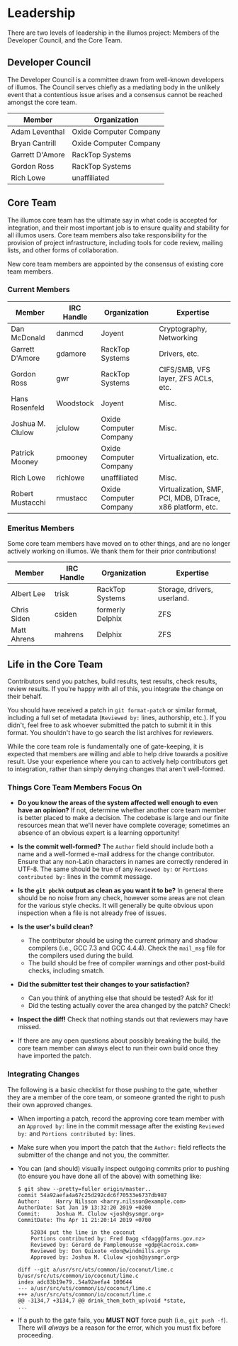 # Leadership

There are two levels of leadership in the illumos project: Members of the
Developer Council, and the Core Team.

## Developer Council

The Developer Council is a committee drawn from well-known developers of
illumos.  The Council serves chiefly as a mediating body in the unlikely event
that a contentious issue arises and a consensus cannot be reached amongst the
core team.

| Member          | Organization           |
| --------------- | ---------------------- |
| Adam Leventhal  | Oxide Computer Company |
| Bryan Cantrill  | Oxide Computer Company |
| Garrett D'Amore | RackTop Systems        |
| Gordon Ross     | RackTop Systems        |
| Rich Lowe       | unaffiliated           |

## Core Team

The illumos core team has the ultimate say in what code is accepted for
integration, and their most important job is to ensure quality and stability
for all illumos users.  Core team members also take responsibility for the
provision of project infrastructure, including tools for code review, mailing
lists, and other forms of collaboration.

New core team members are appointed by the consensus of existing core team
members.

### Current Members

| Member            | IRC Handle | Organization           | Expertise |
| ----------------- | ---------- | ---------------------- | --------- |
| Dan McDonald      | danmcd     | Joyent                 | Cryptography, Networking |
| Garrett D'Amore   | gdamore    | RackTop Systems        | Drivers, etc. |
| Gordon Ross       | gwr        | RackTop Systems        | CIFS/SMB, VFS layer, ZFS ACLs, etc. |
| Hans Rosenfeld    | Woodstock  | Joyent                 | Misc. |
| Joshua M. Clulow  | jclulow    | Oxide Computer Company | Misc. |
| Patrick Mooney    | pmooney    | Oxide Computer Company | Virtualization, etc. |
| Rich Lowe         | richlowe   | unaffiliated           | Misc. |
| Robert Mustacchi  | rmustacc   | Oxide Computer Company | Virtualization, SMF, PCI, MDB, DTrace, x86 platform, etc. |

### Emeritus Members

Some core team members have moved on to other things, and are no longer
actively working on illumos.  We thank them for their prior contributions!

| Member            | IRC Handle | Organization           | Expertise |
| ----------------- | ---------- | ---------------------- | --------- |
| Albert Lee        | trisk      | RackTop Systems        | Storage, drivers, userland. |
| Chris Siden       | csiden     | formerly Delphix       | ZFS |
| Matt Ahrens       | mahrens    | Delphix                | ZFS |

## Life in the Core Team

Contributors send you patches, build results, test results, check results,
review results. If you're happy with all of this, you integrate the change on
their behalf.

You should have received a patch in `git format-patch` or similar format,
including a full set of metadata (`Reviewed by:` lines, authorship, etc.). If
you didn't, feel free to ask whoever submitted the patch to submit it in this
format.  You shouldn't have to go search the list archives for reviewers.

While the core team role is fundamentally one of gate-keeping, it is expected
that members are willing and able to help drive towards a positive result.  Use
your experience where you can to actively help contributors get to integration,
rather than simply denying changes that aren't well-formed.

### Things Core Team Members Focus On

* **Do you know the areas of the system affected well enough to even have an
  opinion?**  If not, determine whether another core team member is better
  placed to make a decision.  The codebase is large and our finite resources
  mean that we'll never have complete coverage; sometimes an absence of an
  obvious expert is a learning opportunity!

* **Is the commit well-formed?**  The `Author` field should include both a
  name and a well-formed e-mail address for the change contributor.  Ensure
  that any non-Latin characters in names are correctly rendered in UTF-8.
  The same should be true of any `Reviewed by:` or `Portions contributed by:`
  lines in the commit message.

* **Is the `git pbchk` output as clean as you want it to be?**  In general
  there should be no noise from any check, however some areas are not
  clean for the various style checks.  It will generally be quite obvious
  upon inspection when a file is not already free of issues.

* **Is the user's build clean?**
    * The contributor should be using the current primary and shadow
      compilers (i.e., GCC 7.3 and GCC 4.4.4).
      Check the `mail_msg` file for the compilers used during the build.
    * The build should be free of compiler warnings and other post-build
      checks, including smatch.

* **Did the submitter test their changes to your satisfaction?**
    * Can you think of anything else that should be tested? Ask for it!
    * Did the testing actually cover the area changed by the patch? Check!

* **Inspect the diff!** Check that nothing stands out that reviewers may have
  missed.

* If there are any open questions about possibly breaking the build, the core
  team member can always elect to run their own build once they have imported
  the patch.

### Integrating Changes

The following is a basic checklist for those pushing to the gate, whether they
are a member of the core team, or someone granted the right to push their own
approved changes.

* When importing a patch, record the approving core team member with an
  `Approved by:` line in the commit message after the existing
  `Reviewed by:` and `Portions contributed by:` lines.

* Make sure when you import the patch that the `Author:` field reflects
  the submitter of the change and not you, the committer.

* You can (and should) visually inspect outgoing commits prior to pushing
  (to ensure you have done all of the above) with something like:
  ```
  $ git show --pretty=fuller origin/master..
  commit 54a92aefa4a67c25d292cdc6f70533e6737db987
  Author:     Harry Nilsson <harry.nilsson@example.com>
  AuthorDate: Sat Jan 19 13:32:20 2019 +0200
  Commit:     Joshua M. Clulow <josh@sysmgr.org>
  CommitDate: Thu Apr 11 21:20:14 2019 +0700
  
      52034 put the lime in the coconut
      Portions contributed by: Fred Dagg <fdagg@farms.gov.nz>
      Reviewed by: Gérard de Pamplemousse <gdp@lacroix.com>
      Reviewed by: Don Quixote <don@windmills.org>
      Approved by: Joshua M. Clulow <josh@sysmgr.org>
  
  diff --git a/usr/src/uts/common/io/coconut/lime.c b/usr/src/uts/common/io/coconut/lime.c
  index adc83b19e79..54a92aefa4 100644
  --- a/usr/src/uts/common/io/coconut/lime.c
  +++ a/usr/src/uts/common/io/coconut/lime.c
  @@ -3134,7 +3134,7 @@ drink_them_both_up(void *state,
  ...
  ```

* If a push to the gate fails, you **MUST NOT** force push (i.e., `git push
  -f`).  There will _always_ be a reason for the error, which you must fix
  before proceeding.
